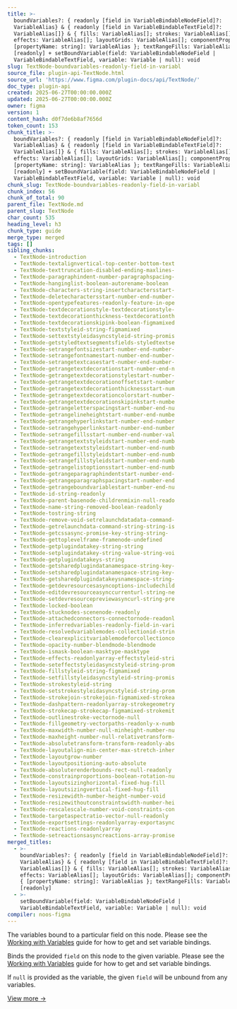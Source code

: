 ```yaml
---
title: >-
  boundVariables?: { readonly [field in VariableBindableNodeField]?:
  VariableAlias} & { readonly [field in VariableBindableTextField]?:
  VariableAlias[]} & { fills: VariableAlias[]; strokes: VariableAlias[];
  effects: VariableAlias[]; layoutGrids: VariableAlias[]; componentProperties: {
  [propertyName: string]: VariableAlias }; textRangeFills: VariableAlias[] }
  [readonly] + setBoundVariable(field: VariableBindableNodeField |
  VariableBindableTextField, variable: Variable | null): void
slug: TextNode-boundvariables-readonly-field-in-variabl
source_file: plugin-api-TextNode.html
source_url: 'https://www.figma.com/plugin-docs/api/TextNode/'
doc_type: plugin-api
created: 2025-06-27T00:00:00.000Z
updated: 2025-06-27T00:00:00.000Z
owner: figma
version: 1
content_hash: d0f7de6b8af7656d
token_count: 153
chunk_title: >-
  boundVariables?: { readonly [field in VariableBindableNodeField]?:
  VariableAlias} & { readonly [field in VariableBindableTextField]?:
  VariableAlias[]} & { fills: VariableAlias[]; strokes: VariableAlias[];
  effects: VariableAlias[]; layoutGrids: VariableAlias[]; componentProperties: {
  [propertyName: string]: VariableAlias }; textRangeFills: VariableAlias[] }
  [readonly] + setBoundVariable(field: VariableBindableNodeField |
  VariableBindableTextField, variable: Variable | null): void
chunk_slug: TextNode-boundvariables-readonly-field-in-variabl
chunk_index: 56
chunk_of_total: 90
parent_file: TextNode.md
parent_slug: TextNode
char_count: 535
heading_level: h3
chunk_type: guide
merge_type: merged
tags: []
sibling_chunks:
  - TextNode-introduction
  - TextNode-textalignvertical-top-center-bottom-text
  - TextNode-texttruncation-disabled-ending-maxlines-
  - TextNode-paragraphindent-number-paragraphspacing-
  - TextNode-hanginglist-boolean-autorename-boolean
  - TextNode-characters-string-insertcharactersstart-
  - TextNode-deletecharactersstart-number-end-number-
  - TextNode-opentypefeatures-readonly-feature-in-ope
  - TextNode-textdecorationstyle-textdecorationstyle-
  - TextNode-textdecorationthickness-textdecorationth
  - TextNode-textdecorationskipink-boolean-figmamixed
  - TextNode-textstyleid-string-figmamixed
  - TextNode-settextstyleidasyncstyleid-string-promis
  - TextNode-getstyledtextsegmentsfields-styledtextse
  - TextNode-setrangefontsizestart-number-end-number-
  - TextNode-setrangefontnamestart-number-end-number-
  - TextNode-setrangetextcasestart-number-end-number-
  - TextNode-getrangetextdecorationstart-number-end-n
  - TextNode-getrangetextdecorationstylestart-number-
  - TextNode-getrangetextdecorationoffsetstart-number
  - TextNode-getrangetextdecorationthicknessstart-num
  - TextNode-getrangetextdecorationcolorstart-number-
  - TextNode-getrangetextdecorationskipinkstart-numbe
  - TextNode-getrangeletterspacingstart-number-end-nu
  - TextNode-getrangelineheightstart-number-end-numbe
  - TextNode-getrangehyperlinkstart-number-end-number
  - TextNode-setrangehyperlinkstart-number-end-number
  - TextNode-setrangefillsstart-number-end-number-val
  - TextNode-getrangetextstyleidstart-number-end-numb
  - TextNode-setrangetextstyleidstart-number-end-numb
  - TextNode-getrangefillstyleidstart-number-end-numb
  - TextNode-setrangefillstyleidstart-number-end-numb
  - TextNode-getrangelistoptionsstart-number-end-numb
  - TextNode-getrangeparagraphindentstart-number-end-
  - TextNode-getrangeparagraphspacingstart-number-end
  - TextNode-getrangeboundvariablestart-number-end-nu
  - TextNode-id-string-readonly
  - TextNode-parent-basenode-childrenmixin-null-reado
  - TextNode-name-string-removed-boolean-readonly
  - TextNode-tostring-string
  - TextNode-remove-void-setrelaunchdatadata-command-
  - TextNode-getrelaunchdata-command-string-string-is
  - TextNode-getcssasync-promise-key-string-string-
  - TextNode-gettoplevelframe-framenode-undefined
  - TextNode-getplugindatakey-string-string
  - TextNode-setplugindatakey-string-value-string-voi
  - TextNode-getplugindatakeys-string
  - TextNode-getsharedplugindatanamespace-string-key-
  - TextNode-setsharedplugindatanamespace-string-key-
  - TextNode-getsharedplugindatakeysnamespace-string-
  - TextNode-getdevresourcesasyncoptions-includechild
  - TextNode-editdevresourceasynccurrenturl-string-ne
  - TextNode-setdevresourcepreviewasyncurl-string-pre
  - TextNode-locked-boolean
  - TextNode-stucknodes-scenenode-readonly
  - TextNode-attachedconnectors-connectornode-readonl
  - TextNode-inferredvariables-readonly-field-in-vari
  - TextNode-resolvedvariablemodes-collectionid-strin
  - TextNode-clearexplicitvariablemodeforcollectionco
  - TextNode-opacity-number-blendmode-blendmode
  - TextNode-ismask-boolean-masktype-masktype
  - TextNode-effects-readonlyarray-effectstyleid-stri
  - TextNode-seteffectstyleidasyncstyleid-string-prom
  - TextNode-fillstyleid-string-figmamixed
  - TextNode-setfillstyleidasyncstyleid-string-promis
  - TextNode-strokestyleid-string
  - TextNode-setstrokestyleidasyncstyleid-string-prom
  - TextNode-strokejoin-strokejoin-figmamixed-strokea
  - TextNode-dashpattern-readonlyarray-strokegeometry
  - TextNode-strokecap-strokecap-figmamixed-strokemit
  - TextNode-outlinestroke-vectornode-null
  - TextNode-fillgeometry-vectorpaths-readonly-x-numb
  - TextNode-maxwidth-number-null-minheight-number-nu
  - TextNode-maxheight-number-null-relativetransform-
  - TextNode-absolutetransform-transform-readonly-abs
  - TextNode-layoutalign-min-center-max-stretch-inher
  - TextNode-layoutgrow-number
  - TextNode-layoutpositioning-auto-absolute
  - TextNode-absoluterenderbounds-rect-null-readonly
  - TextNode-constrainproportions-boolean-rotation-nu
  - TextNode-layoutsizinghorizontal-fixed-hug-fill
  - TextNode-layoutsizingvertical-fixed-hug-fill
  - TextNode-resizewidth-number-height-number-void
  - TextNode-resizewithoutconstraintswidth-number-hei
  - TextNode-rescalescale-number-void-constraints-con
  - TextNode-targetaspectratio-vector-null-readonly
  - TextNode-exportsettings-readonlyarray-exportasync
  - TextNode-reactions-readonlyarray
  - TextNode-setreactionsasyncreactions-array-promise
merged_titles:
  - >-
    boundVariables?: { readonly [field in VariableBindableNodeField]?:
    VariableAlias} & { readonly [field in VariableBindableTextField]?:
    VariableAlias[]} & { fills: VariableAlias[]; strokes: VariableAlias[];
    effects: VariableAlias[]; layoutGrids: VariableAlias[]; componentProperties:
    { [propertyName: string]: VariableAlias }; textRangeFills: VariableAlias[] }
    [readonly]
  - >-
    setBoundVariable(field: VariableBindableNodeField |
    VariableBindableTextField, variable: Variable | null): void
compiler: noos-figma
---
```


The variables bound to a particular field on this node. Please see the [Working with Variables](/plugin-docs/working-with-variables/)
 guide for how to get and set variable bindings.

Binds the provided `field` on this node to the given variable. Please see the [Working with Variables](/plugin-docs/working-with-variables/)
 guide for how to get and set variable bindings.

If `null` is provided as the variable, the given `field` will be unbound from any variables.

[View more →](/plugin-docs/api/properties/nodes-setboundvariable/)
